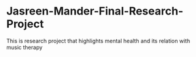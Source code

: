 # Jasreen-Mander-Final-Research-Project
 This is research project that highlights mental health and its relation with music therapy

